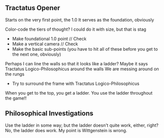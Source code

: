 ## Tractatus Opener
Starts on the very first point, the 1.0
It serves as the foundation, obviously

Color-code the tiers of thought? I could do it with size, but that is stag

- Make foundational 1.0 point // Check
- Make a vertical camera // Check
- Make the basic sub-points (you have to hit all of these before you get to the next one, obviously)

Perhaps I can line the walls so that it looks like a ladder? Maybe it says Tractatus Logico-Philosophicus around the walls
We are messing around on the rungs

- Try to surround the frame with Tractatus Logico-Philosophicus

When you get to the top, you get a ladder. You use the ladder throughout the game!!

## Philosophical Investigations
Use the ladder in some way; but the ladder doesn't quite work, either, right? 
No, the ladder does work. My point is Wittgenstein is wrong.